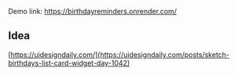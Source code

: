 
Demo link: https://birthdayreminders.onrender.com/



## Idea

[https://uidesigndaily.com/](https://uidesigndaily.com/posts/sketch-birthdays-list-card-widget-day-1042)
